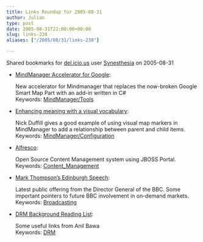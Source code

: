 ```yaml
---
title: Links Roundup for 2005-08-31
author: Julian
type: post
date: 2005-08-31T22:00:00+00:00
slug: links-238 
aliases: ["/2005/08/31/links-238"]

---
```

Shared bookmarks for [del.icio.us][1] user  [Synesthesia][2] on 2005-08-31

  * [MindManager Accelerator for Google][3]:
  
    New accelerator for Mindmanager that replaces the now-broken Google Smart Map Part with an add-in written in C#   
    Keywords: [MindManager/Tools][4]
  * [Enhancing meaning with a visual vocabulary][5]:
  
    Nick Duffill gives a good example of using visual map markers in MindManager to add a relationship between parent and child items.   
    Keywords: [MindManager/Configuration][6]
  * [Alfresco][7]:
  
    Open Source Content Management system using JBOSS Portal.   
    Keywords: [Content_Management][8]
  * [Mark Thompson&#8217;s Edinburgh Speech][9]:
  
    Latest public offering from the Director General of the BBC. Some important pointers to future BBC involvement in on-demand markets.   
    Keywords: [Broadcasting][10]

<!--more-->

  * [DRM Background Reading List][11]:
  
    Some useful links from Anil Bawa   
    Keywords: [DRM][12]

 [1]: https://del.icio.us/
 [2]: https://del.icio.us/synesthesia
 [3]: https://blog.mindjet.com/2005/08/mindmanager-accelerator-for-google "https://blog.mindjet.com/2005/08/mindmanager-accelerator-for-google"
 [4]: https://del.icio.us/synesthesia/MindManager/Tools
 [5]: https://duffill.blogs.com/beyond_crayons/ "https://duffill.blogs.com/beyond_crayons/"
 [6]: https://del.icio.us/synesthesia/MindManager/Configuration
 [7]: https://www.alfresco.org/ "https://www.alfresco.org/"
 [8]: https://del.icio.us/synesthesia/Content_Management
 [9]: https://www.bbc.co.uk/pressoffice/speeches/stories/thompson_edinburgh05.shtml "https://www.bbc.co.uk/pressoffice/speeches/stories/thompson_edinburgh05.shtml"
 [10]: https://del.icio.us/synesthesia/Broadcasting
 [11]: https://www.moomu.com/msc/archives/2005/08/drm_background.html "https://www.moomu.com/msc/archives/2005/08/drm_background.html"
 [12]: https://del.icio.us/synesthesia/DRM
